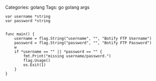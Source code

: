 Categories: golang
Tags: go
      golang
      args


    var username *string
    var password *string


    func main() {
        username = flag.String("username", "", "Botify FTP Username")
        password = flag.String("password", "", "Botify FTP Password")
        w
        if *username == "" || *password == "" {
            fmt.Print("missing username/password.")
            flag.Usage()
            os.Exit(1)
        }
    }
